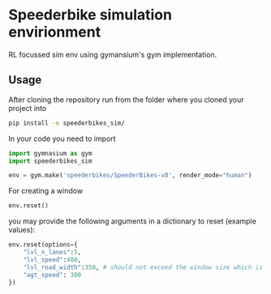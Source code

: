 # Speederbike simulation envirionment
RL focussed sim env using gymansium's gym implementation.

## Usage

After cloning the repository run from the folder where you cloned your project into

```bash
pip install -e speederbikes_sim/
```

In your code you need to import

```python
import gymnasium as gym
import speederbikes_sim

env = gym.make('speederbikes/SpeederBikes-v0', render_mode="human")
```

For creating a window

```python
env.reset()
```

you may provide the following arguments in a dictionary to reset (example values):

```python
env.reset(options={
    "lvl_n_lanes":5,
    "lvl_speed":400,
    "lvl_road_width":350, # should not exceed the window size which is by defautl 512
    "agt_speed": 300
})
```